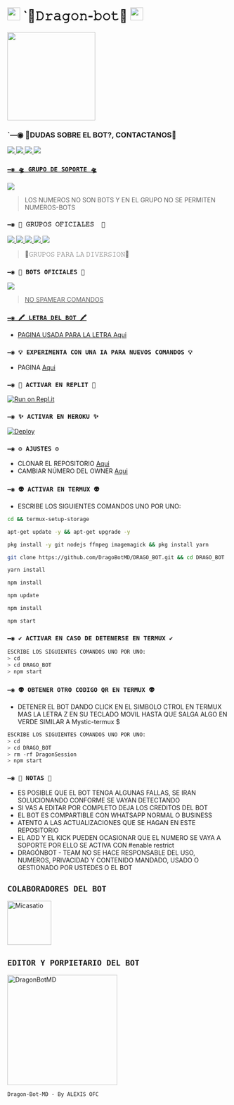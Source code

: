 # <img src="https://thumbs.gfycat.com/AdolescentAgileCoqui-size_restricted.gif" width="29px"> `🐲𝙳𝚛𝚊𝚐𝚘𝚗-𝚋𝚘𝚝🐉 <img src="https://thumbs.gfycat.com/AdolescentAgileCoqui-size_restricted.gif" width="29px">

<img src="https://c.tenor.com/OIc0cAei3dwAAAAd/gato-baile.gif" height="200px">

### `—◉ 🧬DUDAS SOBRE EL BOT?, CONTACTANOS🧬
<a href="http://wa.me/5214531106422" target="blank"><img src="https://img.shields.io/badge/ALEXIS_CREADOR-25D366?style=for-the-badge&logo=whatsapp&logoColor=white" />
<a href="http://wa.me/595983186566" target="blank"><img src="https://img.shields.io/badge/SNT_OFC_COLAB.1-25D366?style=for-the-badge&logo=whatsapp&logoColor=white" />
<a href="http://wa.me/5493813403468" target="blank"><img src="https://img.shields.io/badge/ARMANDO_COLAB.2-25D366?style=for-the-badge&logo=whatsapp&logoColor=white" />
<a href="http://wa.me/51975216165" target="blank"><img src="https://img.shields.io/badge/GAEL_COLAB.3-25D366?style=for-the-badge&logo=whatsapp&logoColor=white" />

### `—◉ 🛸 GRUPO DE SOPORTE 🛸`

<a href="https://chat.whatsapp.com/EqRfAd5SuJlHKvDR0gSk6J" target="blank"><img src="https://img.shields.io/badge/GRUPO_DE_SOPORTE-25D366?style=for-the-badge&logo=whatsapp&logoColor=white" />
</a>
> LOS NUMEROS NO SON BOTS Y EN EL GRUPO NO SE PERMITEN NUMEROS-BOTS

### `—◉ 📌 𝙶𝚁𝚄𝙿𝙾𝚂 𝙾𝙵𝙸𝙲𝙸𝙰𝙻𝙴𝚂  📌`


<a href="https://chat.whatsapp.com/EqRfAd5SuJlHKvDR0gSk6J" target="blank"><img src="https://img.shields.io/badge/1️⃣COMUNIDAD_DRAGON-BOT-25D366?style=for-the-badge&logo=whatsapp&logoColor=white" />
<a href="https://chat.whatsapp.com/EqRfAd5SuJlHKvDR0gSk6J" target="blank"><img src="https://img.shields.io/badge/2️⃣COMUNIDAD_DRAGON-BOT-25D366?style=for-the-badge&logo=whatsapp&logoColor=white" />
<a href="https://chat.whatsapp.com/EqRfAd5SuJlHKvDR0gSk6J" target="blank"><img src="https://img.shields.io/badge/3️⃣COMUNIDAD_DRAGON-BOT-25D366?style=for-the-badge&logo=whatsapp&logoColor=white" />
<a href="https://chat.whatsapp.com/EqRfAd5SuJlHKvDR0gSk6J" target="blank"><img src="https://img.shields.io/badge/4️⃣COMUNIDAD_DRAGON-BOT-25D366?style=for-the-badge&logo=whatsapp&logoColor=white" />
<a href="https://chat.whatsapp.com/EqRfAd5SuJlHKvDR0gSk6J" target="blank"><img src="https://img.shields.io/badge/5️⃣COMUNIDAD_DRAGON-BOT-25D366?style=for-the-badge&logo=whatsapp&logoColor=white" />
</a>
> 💌𝙶𝚁𝚄𝙿𝙾𝚂 𝙿𝙰𝚁𝙰 𝙻𝙰 𝙳𝙸𝚅𝙴𝚁𝚂𝙸𝙾𝙽💌

### `—◉ 🎩 BOTS OFICIALES 🎩`

<a href="https://api.whatsapp.com/send/?phone=15595272586&text&type=phone_number&app_absent=0" target="blank"><img src="https://img.shields.io/badge/BOT-OFICIAL.1-25D366?style=for-the-badge&logo=whatsapp&logoColor=white" />

 > NO SPAMEAR COMANDOS


### `—◉ 🖍 LETRA DEL BOT 🖍`
- PAGINA USADA PARA LA LETRA [Aqui](https://smiley.cool/es/weirdmaker.php)

### `—◉ 💡 EXPERIMENTA CON UNA IA PARA NUEVOS COMANDOS 💡`
- PAGINA [Aqui](https://beta.openai.com/playground)
  
### `—◉ 🌌 ACTIVAR EN REPLIT 🌌`

[![Run on Repl.it](https://repl.it/badge/github/BrunoSobrino/TheMystic-Bot-MD)](https://repl.it/github/BrunoSobrino/TheMystic-Bot-MD)

### `—◉ ✨ ACTIVAR EN HEROKU ✨`
[![Deploy](https://www.herokucdn.com/deploy/button.svg)](https://heroku.com/deploy?template=https://github.com/BrunoSobrino/TheMystic-Bot-MD)

### `—◉ ⚙️ AJUSTES ⚙️`
- CLONAR EL REPOSITORIO [Aqui](https://github.com/BrunoSobrino/TheMystic-Bot-MD/fork)
- CAMBIAR NÚMERO DEL OWNER [Aqui](https://github.com/BrunoSobrino/TheMystic-Bot-MD/blob/master/config.js)

### `—◉ 👽 ACTIVAR EN TERMUX 👽` 
- ESCRIBE LOS SIGUIENTES COMANDOS UNO POR UNO:
```bash
cd && termux-setup-storage
```

```bash
apt-get update -y && apt-get upgrade -y
```

```bash
pkg install -y git nodejs ffmpeg imagemagick && pkg install yarn
```

```bash
git clone https://github.com/DragoBotMD/DRAGO_BOT.git && cd DRAGO_BOT
```

```bash
yarn install
```

```bash
npm install
```

```bash
npm update
```

```bash
npm install
```

```bash
npm start
```

### `—◉ ✔️ ACTIVAR EN CASO DE DETENERSE EN TERMUX ✔️`
```bash
ESCRIBE LOS SIGUIENTES COMANDOS UNO POR UNO:
> cd 
> cd DRAGO_BOT
> npm start
```

### `—◉ 👽 OBTENER OTRO CODIGO QR EN TERMUX 👽`
- DETENER EL BOT DANDO CLICK EN EL SIMBOLO CTROL EN TERMUX MAS LA LETRA Z EN SU TECLADO MOVIL HASTA QUE SALGA ALGO EN VERDE SIMILAR A Mystic-termux $  
```bash
ESCRIBE LOS SIGUIENTES COMANDOS UNO POR UNO:
> cd 
> cd DRAGO_BOT
> rm -rf DragonSession
> npm start
```


### `—◉ 📝 NOTAS 📝`
- ES POSIBLE QUE EL BOT TENGA ALGUNAS FALLAS, SE IRAN SOLUCIONANDO CONFORME SE VAYAN DETECTANDO
- SI VAS A EDITAR POR COMPLETO DEJA LOS CREDITOS DEL BOT 
- EL BOT ES COMPARTIBLE CON WHATSAPP NORMAL O BUSINESS
- ATENTO A LAS ACTUALIZACIONES QUE SE HAGAN EN ESTE REPOSITORIO
- EL ADD Y EL KICK PUEDEN OCASIONAR QUE EL NUMERO SE VAYA A SOPORTE POR ELLO SE ACTIVA CON #enable restrict 
- DRAGÓNBOT - TEAM NO SE HACE RESPONSABLE DEL USO, NUMEROS, PRIVACIDAD Y CONTENIDO MANDADO, USADO O GESTIONADO POR USTEDES O EL BOT

## `COLABORADORES DEL BOT` 
<a href="https://github.com/Micasatio"><img src="https://github.com/Micasatio.png" width="100" height="100" alt="Micasatio"/></a>


## `EDITOR Y PORPIETARIO DEL BOT` 
<a href="https://github.com/DragoBotMD"><img src="https://github.com/DragoBotMD.png" width="250" height="250" alt="DragonBotMD"/></a>
  
`Dragon-Bot-MD - By ALEXIS OFC`
